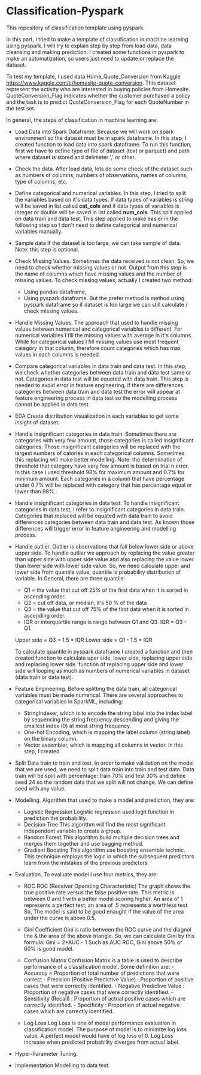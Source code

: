 # Classification-Pyspark
This repository of classification template using pyspark.

In this part, I tried to make a template of classification in machine learning using pyspark. I will try to explain step by step from load data, data cleansing and making prediction. I created some functions in pyspark to make an automatization, so users just need to update or replace the dataset.

To test my template, I used data Home_Quote_Conversion from Kaggle https://www.kaggle.com/c/homesite-quote-conversion. This dataset represent the activity who are interested in buying policies from Homesite. QuoteConversion_Flag indicates whether the customer purchased a policy and the task is to predict QuoteConversion_Flag for each QuoteNumber in the test set.

In general, the steps of classification in machine learning are:

* Load Data into Spark Dataframe.
  Because we will work on spark environment so the dataset must be in spark dataframe. In this step, I created function to load data into spark dataframe. To run this function, first we have to define type of file of dataset (text or parquet) and path where dataset is stored and delimeter ',' or other. 
  
* Check the data.
  After load data, lets do some check of the dataset such as numbers of columns, numbers of observations, names of columns, type of columns, etc.
  
* Define categorical and numerical variables.
  In this step, I tried to split the variables based on it's data types. If data types of variables is string will be saved in list called **cat_cols** and if data types of variables is integer or double will be saved in list called **num_cols**. This split applied on data train and data test. This step applied to make easier in the following step so I don't need to define categorical and numerical variables manually.

* Sample data
   If the dataset is too large, we can take sample of data. 
   Note: this step is optional.
   
* Check Missing Values.
  Sometimes the data received is not clean. So, we need to check whether missing values or not. Output from this step is the name of columns which have missing values and the number of missing values. To check missing values, actually I created two method:
   - Using pandas dataframe, 
   - Using pyspark dataframe.
  But the prefer method is method using pyspark dataframe so if dataset is too large we can still calculate / check missing values.

* Handle Missing Values.
  The approach that used to handle missing values between numerical and categorical variables is different. For numerical variables I fill the missing values with average in it's columns. While for categorical values I fill missing values use most frequent category in that column, therefore count categories which has max values in each columns is needed.
  
* Compare categorical variables in data train and data test.
  In this step, we check whether categories between data train and data test same or not. Categories in data test will be equated with data train. This step is needed to avoid error in feature engineering, if there are differences categories between data train and data test the error will appear at feature engineering process in data test so the modelling process cannot be applied in data test.
  
* EDA 
  Create distribution visualization in each variables to get some insight of dataset.
  
* Handle insignificant categories in data train.
  Sometimes there are categories with very few amount, those categories is called insignificant categories. Those insignificant categories will be replaced with the largest numbers of catories in each categorical columns. Sometimes this replacing will make better modelling. 
  Note: the determination of threshold that category have very few amount is based on trial n error. In this case I used threshold 98% for maximum amount and 0.7% for minimum amount. Each categories in a column that have percentage under 0.7% will be replaced with category that has percentage equal or lower than 98%.
  
* Handle insignificant categories in data test.
  To handle insignificant categories in data test, I refer to insignificant categories in data train. Categories that replaced will be equated with data train to avoid differences categories between data train and data test. As known those differences will trigger error in feature angineering and modelling process.
  
* Handle outlier.
  Outlier is observations that fall below lower side or above upper side.
  To handle outlier we approach by replacing the value greater than upper side with upper side value and also replacing the value lower than lower side with lower side value. So, we need calculate upper and lower side from quantile value, quantile is probability distribution of variable. In General, there are three quantile:

   - Q1 = the value that cut off 25% of the first data when it is sorted in ascending order.
   - Q2 = cut off data, or median, it's 50 % of the data
   - Q3 = the value that cut off 75% of the first data when it is sorted in ascending order.
   - IQR or interquartile range is range between Q1 and Q3. IQR = Q3 - Q1.

  Upper side = Q3 + 1.5 * IQR
  Lower side = Q1 - 1.5 * IQR

  To calculate quantile in pyspark dataframe I created a function and then created function to calculate uper side, lower side, replacing upper side and replacing lower side. function of replacing upper side and lower side will looping as much as numbers of numerical variables in dataset (data train or data test).

* Feature Engineering.
  Before splitting the data train, all categorical variables must be made numerical. There are several approaches to categorical variables in SparkML, including:
  - StringIndexer, which is to encode the string label into the index label by sequencing the string frequency descending and giving the smallest index (0) at most string frequency.
  - One-hot Encoding, which is mapping the label column (string label) on the binary column.
  - Vector assembler, which is mapping all columns in vector.
  In this step, I created 


* Split Data train to train and test.
  In order to make validation on the model that we are used, we need to split data train into train and test data. Data train will be split with percentage: train 70% and test 30% and define seed 24 so the random data that we split will not change. We can define seed with any value.
  
* Modelling.
  Algorithm that used to make a model and prediction, they are:
   - Logistic Regression Logistic regression used logit function in prediction the probability.
   - Decision Tree This algorithm will find the most significant independent variable to create a group.
   - Random Forest This algorithm build multiple decision trees and merges them together and use bagging method.
   - Gradient Boosting This algorithm use boosting ensemble technic. This technique employs the logic in which the subsequent predictors    learn from the mistakes of the previous predictors.
   
* Evaluation.
  To evaluate model I use four metrics, they are:

    - ROC
      ROC (Receiver Operating Characteristic) The graph shows the true positive rate versus the false positive rate. This metric is           between 0 and 1 with a better model scoring higher. An area of 1 represents a perfect test; an area of .5 represents a worthless         test.
      So, The model is said to be good enaught if the value of the area under the curve is above 0.5.

    - Gini Coefficient
      Gini is ratio between the ROC curve and the diagnol line & the area of the above triangle. So, we can calculate Gini by this             formula: Gini = 2*AUC - 1 Such as AUC ROC, Gini above 50% or 60% is good model.

    - Confusion Matrix
      Confusion Matrix is a table is used to describe performance of a classification model. Some definition are: 
          - Accuracy = Proportion of total number of predictions that were correct 
          - Precision (Positive Predictive Value) : Proportion of positive cases that were correctly identified. 
          - Negative Predictive Value : Proportion of negative cases that were correctly identified. 
          - Sensitivity (Recall) : Proportion of actual positive cases which are correctly identified. 
          - Specificity : Proportion of actual negative cases which are correctly identified.

    - Log Loss
      Log Loss is one of model performance evaluation in classification model. The purpose of model is to minimize log loss value. 
      A perfect model would have of log loss of 0. Log Loss increase when predicted probability diverges from actual label.
          
* Hyper-Parameter Tuning.

* Implementation Modelling to data test.
  

